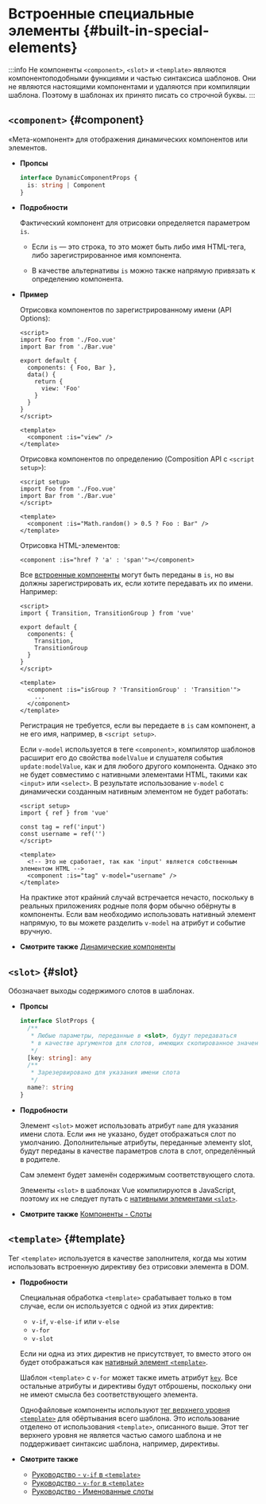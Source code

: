 # Встроенные специальные элементы {#built-in-special-elements}

:::info Не компоненты
`<component>`, `<slot>` и `<template>` являются компонентоподобными функциями и частью синтаксиса шаблонов. Они не являются настоящими компонентами и удаляются при компиляции шаблона. Поэтому в шаблонах их принято писать со строчной буквы.
:::

## `<component>` {#component}

«Мета-компонент» для отображения динамических компонентов или элементов.

- **Пропсы**

  ```ts
  interface DynamicComponentProps {
    is: string | Component
  }
  ```

- **Подробности**

  Фактический компонент для отрисовки определяется параметром `is`.

  - Если `is` — это строка, то это может быть либо имя HTML-тега, либо зарегистрированное имя компонента.

  - В качестве альтернативы `is` можно также напрямую привязать к определению компонента.

- **Пример**

  Отрисовка компонентов по зарегистрированному имени (API Options):

  ```vue
  <script>
  import Foo from './Foo.vue'
  import Bar from './Bar.vue'

  export default {
    components: { Foo, Bar },
    data() {
      return {
        view: 'Foo'
      }
    }
  }
  </script>

  <template>
    <component :is="view" />
  </template>
  ```

  Отрисовка компонентов по определению (Composition API с `<script setup>`):

  ```vue
  <script setup>
  import Foo from './Foo.vue'
  import Bar from './Bar.vue'
  </script>

  <template>
    <component :is="Math.random() > 0.5 ? Foo : Bar" />
  </template>
  ```

  Отрисовка HTML-элементов:

  ```vue-html
  <component :is="href ? 'a' : 'span'"></component>
  ```

  Все [встроенные компоненты](./built-in-components) могут быть переданы в `is`, но вы должны зарегистрировать их, если хотите передавать их по имени. Например:

  ```vue
  <script>
  import { Transition, TransitionGroup } from 'vue'

  export default {
    components: {
      Transition,
      TransitionGroup
    }
  }
  </script>

  <template>
    <component :is="isGroup ? 'TransitionGroup' : 'Transition'">
      ...
    </component>
  </template>
  ```

  Регистрация не требуется, если вы передаете в `is` сам компонент, а не его имя, например, в `<script setup>`.

  Если `v-model` используется в теге `<component>`, компилятор шаблонов расширит его до свойства `modelValue` и слушателя события `update:modelValue`, как и для любого другого компонента. Однако это не будет совместимо с нативными элементами HTML, такими как `<input>` или `<select>`. В результате использование `v-model` с динамически созданным нативным элементом не будет работать:

  ```vue
  <script setup>
  import { ref } from 'vue'

  const tag = ref('input')
  const username = ref('')
  </script>

  <template>
    <!-- Это не сработает, так как 'input' является собственным элементом HTML -->
    <component :is="tag" v-model="username" />
  </template>
  ```

  На практике этот крайний случай встречается нечасто, поскольку в реальных приложениях родные поля форм обычно обёрнуты в компоненты. Если вам необходимо использовать нативный элемент напрямую, то вы можете разделить `v-model` на атрибут и событие вручную.

- **Смотрите также** [Динамические компоненты](/guide/essentials/component-basics#dynamic-components)

## `<slot>` {#slot}

Обозначает выходы содержимого слотов в шаблонах.

- **Пропсы**

  ```ts
  interface SlotProps {
    /**
     * Любые параметры, переданные в <slot>, будут передаваться
     * в качестве аргументов для слотов, имеющих скопированное значение
     */
    [key: string]: any
    /**
     * Зарезервировано для указания имени слота
     */
    name?: string
  }
  ```

- **Подробности**

  Элемент `<slot>` может использовать атрибут `name` для указания имени слота. Если `имя` не указано, будет отображаться слот по умолчанию. Дополнительные атрибуты, переданные элементу slot, будут переданы в качестве параметров слота в слот, определённый в родителе.

  Сам элемент будет заменён содержимым соответствующего слота.

  Элементы `<slot>` в шаблонах Vue компилируются в JavaScript, поэтому их не следует путать с [нативными элементами `<slot>`](https://developer.mozilla.org/ru/docs/Web/HTML/Element/slot).

- **Смотрите также** [Компоненты - Слоты](/guide/components/slots)

## `<template>` {#template}

Тег `<template>` используется в качестве заполнителя, когда мы хотим использовать встроенную директиву без отрисовки элемента в DOM.

- **Подробности**

  Специальная обработка `<template>` срабатывает только в том случае, если он используется с одной из этих директив:

  - `v-if`, `v-else-if` или `v-else`
  - `v-for`
  - `v-slot`

  Если ни одна из этих директив не присутствует, то вместо этого он будет отображаться как [нативный элемент `<template>`](https://developer.mozilla.org/ru/docs/Web/HTML/Element/template).

  Шаблон `<template>` с `v-for` может также иметь атрибут [`key`](/api/built-in-special-attributes#key). Все остальные атрибуты и директивы будут отброшены, поскольку они не имеют смысла без соответствующего элемента.

  Однофайловые компоненты используют [тег верхнего уровня `<template>`](/api/sfc-spec#language-blocks) для обёртывания всего шаблона. Это использование отделено от использования `<template>`, описанного выше. Этот тег верхнего уровня не является частью самого шаблона и не поддерживает синтаксис шаблона, например, директивы.

- **Смотрите также**
  - [Руководство - `v-if` в `<template>`](/guide/essentials/conditional#v-if-on-template)
  - [Руководство - `v-for` в `<template>`](/guide/essentials/list#v-for-on-template)
  - [Руководство - Именованные слоты](/guide/components/slots#named-slots)
